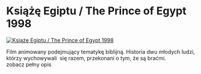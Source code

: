 Książę Egiptu / The Prince of Egypt 1998 
=============
[![Książę Egiptu / The Prince of Egypt 1998 ](http://vidos.pl/images/player.gif)](http://vidos.pl/ksiaze-egiptu-the-prince-of-egypt-1998)

 Film animowany podejmujący tematykę biblijną. Historia dwu młodych ludzi, którzy wychowywali  się razem, przekonani o tym, że są braćmi. zobacz pełny opis
